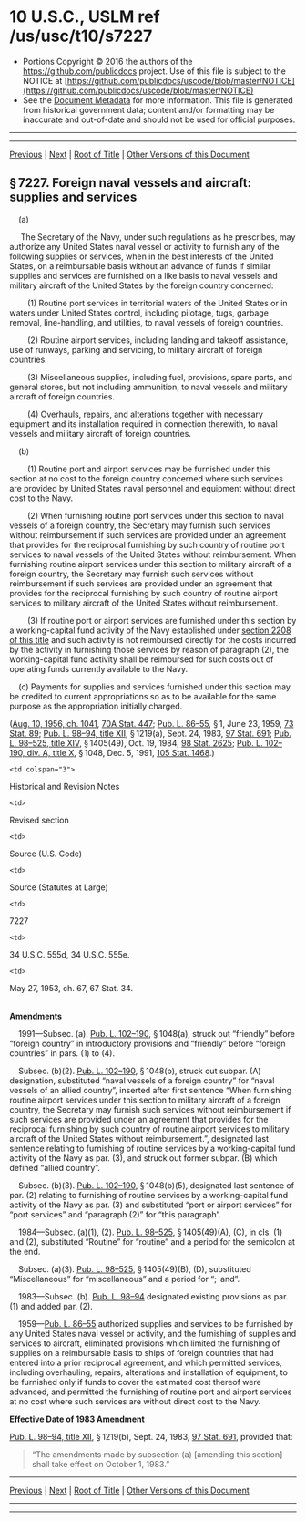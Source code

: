 ---
---

# 10 U.S.C., USLM ref /us/usc/t10/s7227

* Portions Copyright © 2016 the authors of the https://github.com/publicdocs project.
  Use of this file is subject to the NOTICE at [https://github.com/publicdocs/uscode/blob/master/NOTICE](https://github.com/publicdocs/uscode/blob/master/NOTICE)
* See the [Document Metadata](././../../../../../..//README.md) for more information.
  This file is generated from historical government data; content and/or formatting may be inaccurate and out-of-date and should not be used for official purposes.

----------
----------

[Previous](./../../../../../..//us/usc/t10/stC/ptIV/ch631/m__us_usc_t10_s7226.md) | [Next](./../../../../../..//us/usc/t10/stC/ptIV/ch631/m__us_usc_t10_s7228.md) | [Root of Title](./../../../../../../) | [Other Versions of this Document](https://publicdocs.github.io/go/links?ns=uslm&ref=%2Fus%2Fusc%2Ft10%2Fs7227)

## § 7227. Foreign naval vessels and aircraft: supplies and services

    (a)

     The Secretary of the Navy, under such regulations as he prescribes, may authorize any United States naval vessel or activity to furnish any of the following supplies or services, when in the best interests of the United States, on a reimbursable basis without an advance of funds if similar supplies and services are furnished on a like basis to naval vessels and military aircraft of the United States by the foreign country concerned:

        (1) Routine port services in territorial waters of the United States or in waters under United States control, including pilotage, tugs, garbage removal, line-handling, and utilities, to naval vessels of foreign countries.

        (2) Routine airport services, including landing and takeoff assistance, use of runways, parking and servicing, to military aircraft of foreign countries.

        (3) Miscellaneous supplies, including fuel, provisions, spare parts, and general stores, but not including ammunition, to naval vessels and military aircraft of foreign countries.

        (4) Overhauls, repairs, and alterations together with necessary equipment and its installation required in connection therewith, to naval vessels and military aircraft of foreign countries.

    (b)

        (1) Routine port and airport services may be furnished under this section at no cost to the foreign country concerned where such services are provided by United States naval personnel and equipment without direct cost to the Navy.

        (2) When furnishing routine port services under this section to naval vessels of a foreign country, the Secretary may furnish such services without reimbursement if such services are provided under an agreement that provides for the reciprocal furnishing by such country of routine port services to naval vessels of the United States without reimbursement. When furnishing routine airport services under this section to military aircraft of a foreign country, the Secretary may furnish such services without reimbursement if such services are provided under an agreement that provides for the reciprocal furnishing by such country of routine airport services to military aircraft of the United States without reimbursement.

        (3) If routine port or airport services are furnished under this section by a working-capital fund activity of the Navy established under [section 2208 of this title][/us/usc/t10/s2208] and such activity is not reimbursed directly for the costs incurred by the activity in furnishing those services by reason of paragraph (2), the working-capital fund activity shall be reimbursed for such costs out of operating funds currently available to the Navy.

    (c) Payments for supplies and services furnished under this section may be credited to current appropriations so as to be available for the same purpose as the appropriation initially charged.

([Aug. 10, 1956, ch. 1041][/us/act/1956-08-10/ch1041], [70A Stat. 447][/us/stat/70A/447]; [Pub. L. 86–55][/us/pl/86/55], § 1, June 23, 1959, [73 Stat. 89][/us/stat/73/89]; [Pub. L. 98–94, title XII][/us/pl/98/94/tXII], § 1219(a), Sept. 24, 1983, [97 Stat. 691][/us/stat/97/691]; [Pub. L. 98–525, title XIV][/us/pl/98/525/tXIV], § 1405(49), Oct. 19, 1984, [98 Stat. 2625][/us/stat/98/2625]; [Pub. L. 102–190, div. A, title X][/us/pl/102/190/dA/tX], § 1048, Dec. 5, 1991, [105 Stat. 1468][/us/stat/105/1468].)

<table>

  <tr>

    <td colspan="3"> 

Historical and Revision Notes  </td>

  </tr>

  <tr>

    <td> 

Revised section  </td>

    <td> 

Source (U.S. Code)  </td>

    <td> 

Source (Statutes at Large)  </td>

  </tr>

  <tr>

    <td> 

7227  </td>

    <td> 

34 U.S.C. 555d, 34 U.S.C. 555e.  </td>

    <td> 

May 27, 1953, ch. 67, 67 Stat. 34.  </td>

  </tr>

</table>

 __Amendments__ 

    1991—Subsec. (a). [Pub. L. 102–190][/us/pl/102/190], § 1048(a), struck out “friendly” before “foreign country” in introductory provisions and “friendly” before “foreign countries” in pars. (1) to (4).

    Subsec. (b)(2). [Pub. L. 102–190][/us/pl/102/190], § 1048(b), struck out subpar. (A) designation, substituted “naval vessels of a foreign country” for “naval vessels of an allied country”, inserted after first sentence “When furnishing routine airport services under this section to military aircraft of a foreign country, the Secretary may furnish such services without reimbursement if such services are provided under an agreement that provides for the reciprocal furnishing by such country of routine airport services to military aircraft of the United States without reimbursement.”, designated last sentence relating to furnishing of routine services by a working-capital fund activity of the Navy as par. (3), and struck out former subpar. (B) which defined “allied country”.

    Subsec. (b)(3). [Pub. L. 102–190][/us/pl/102/190], § 1048(b)(5), designated last sentence of par. (2) relating to furnishing of routine services by a working-capital fund activity of the Navy as par. (3) and substituted “port or airport services” for “port services” and “paragraph (2)” for “this paragraph”.

    1984—Subsec. (a)(1), (2). [Pub. L. 98–525][/us/pl/98/525], § 1405(49)(A), (C), in cls. (1) and (2), substituted “Routine” for “routine” and a period for the semicolon at the end.

    Subsec. (a)(3). [Pub. L. 98–525][/us/pl/98/525], § 1405(49)(B), (D), substituted “Miscellaneous” for “miscellaneous” and a period for “; and”.

    1983—Subsec. (b). [Pub. L. 98–94][/us/pl/98/94] designated existing provisions as par. (1) and added par. (2).

    1959—[Pub. L. 86–55][/us/pl/86/55] authorized supplies and services to be furnished by any United States naval vessel or activity, and the furnishing of supplies and services to aircraft, eliminated provisions which limited the furnishing of supplies on a reimbursable basis to ships of foreign countries that had entered into a prior reciprocal agreement, and which permitted services, including overhauling, repairs, alterations and installation of equipment, to be furnished only if funds to cover the estimated cost thereof were advanced, and permitted the furnishing of routine port and airport services at no cost where such services are without direct cost to the Navy.

 __Effective Date of 1983 Amendment__ 

[Pub. L. 98–94, title XII][/us/pl/98/94/tXII], § 1219(b), Sept. 24, 1983, [97 Stat. 691][/us/stat/97/691], provided that: 

> “The amendments made by subsection (a) \[amending this section\] shall take effect on October 1, 1983.”

----------

[Previous](./../../../../../..//us/usc/t10/stC/ptIV/ch631/m__us_usc_t10_s7226.md) | [Next](./../../../../../..//us/usc/t10/stC/ptIV/ch631/m__us_usc_t10_s7228.md) | [Root of Title](./../../../../../../) | [Other Versions of this Document](https://publicdocs.github.io/go/links?ns=uslm&ref=%2Fus%2Fusc%2Ft10%2Fs7227)

----------
----------

[/us/usc/t10/s2208]: https://publicdocs.github.io/go/links?ns=uslm&ref=%2Fus%2Fusc%2Ft10%2Fs2208
[/us/act/1956-08-10/ch1041]: https://publicdocs.github.io/go/links?ns=uslm&ref=%2Fus%2Fact%2F1956-08-10%2Fch1041
[/us/stat/70A/447]: https://publicdocs.github.io/go/links?ns=uslm&ref=%2Fus%2Fstat%2F70A%2F447
[/us/pl/86/55]: https://publicdocs.github.io/go/links?ns=uslm&ref=%2Fus%2Fpl%2F86%2F55
[/us/stat/73/89]: https://publicdocs.github.io/go/links?ns=uslm&ref=%2Fus%2Fstat%2F73%2F89
[/us/pl/98/94/tXII]: https://publicdocs.github.io/go/links?ns=uslm&ref=%2Fus%2Fpl%2F98%2F94%2FtXII
[/us/stat/97/691]: https://publicdocs.github.io/go/links?ns=uslm&ref=%2Fus%2Fstat%2F97%2F691
[/us/pl/98/525/tXIV]: https://publicdocs.github.io/go/links?ns=uslm&ref=%2Fus%2Fpl%2F98%2F525%2FtXIV
[/us/stat/98/2625]: https://publicdocs.github.io/go/links?ns=uslm&ref=%2Fus%2Fstat%2F98%2F2625
[/us/pl/102/190/dA/tX]: https://publicdocs.github.io/go/links?ns=uslm&ref=%2Fus%2Fpl%2F102%2F190%2FdA%2FtX
[/us/stat/105/1468]: https://publicdocs.github.io/go/links?ns=uslm&ref=%2Fus%2Fstat%2F105%2F1468
[/us/pl/102/190]: https://publicdocs.github.io/go/links?ns=uslm&ref=%2Fus%2Fpl%2F102%2F190
[/us/pl/102/190]: https://publicdocs.github.io/go/links?ns=uslm&ref=%2Fus%2Fpl%2F102%2F190
[/us/pl/102/190]: https://publicdocs.github.io/go/links?ns=uslm&ref=%2Fus%2Fpl%2F102%2F190
[/us/pl/98/525]: https://publicdocs.github.io/go/links?ns=uslm&ref=%2Fus%2Fpl%2F98%2F525
[/us/pl/98/525]: https://publicdocs.github.io/go/links?ns=uslm&ref=%2Fus%2Fpl%2F98%2F525
[/us/pl/98/94]: https://publicdocs.github.io/go/links?ns=uslm&ref=%2Fus%2Fpl%2F98%2F94
[/us/pl/86/55]: https://publicdocs.github.io/go/links?ns=uslm&ref=%2Fus%2Fpl%2F86%2F55
[/us/pl/98/94/tXII]: https://publicdocs.github.io/go/links?ns=uslm&ref=%2Fus%2Fpl%2F98%2F94%2FtXII
[/us/stat/97/691]: https://publicdocs.github.io/go/links?ns=uslm&ref=%2Fus%2Fstat%2F97%2F691



